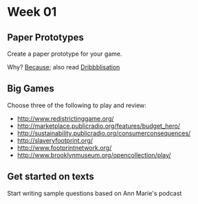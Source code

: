 # Week 01

## Paper Prototypes
Create a paper prototype for your game. 

Why? [Because](http://www.pbs.org/idealab/2011/09/why-newsgame-development-should-look-to-paper-prototyping256.html); also read [Dribbblisation](http://insideintercom.io/the-dribbblisation-of-design/) 



## Big Games
Choose three of the following to play and review:
+ http://www.redistrictinggame.org/
+ http://marketplace.publicradio.org/features/budget_hero/
+ http://sustainability.publicradio.org/consumerconsequences/
+ http://slaveryfootprint.org/
+ http://www.footprintnetwork.org/
+ http://www.brooklynmuseum.org/opencollection/play/

## Get started on texts
Start writing sample questions based on Ann Marie's podcast

